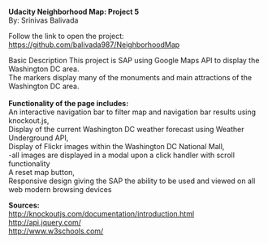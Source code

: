 <strong>Udacity Neighborhood Map: Project 5</strong><br/>
By: Srinivas Balivada

Follow the link to open the project:
https://github.com/balivada987/NeighborhoodMap

Basic Description
This project is SAP using Google Maps API to display the Washington DC area.<br/>
The markers display many of the monuments and main attractions of the Washington DC area. <br/>
<br/>
<strong>Functionality of the page includes:</strong> <br/> 
	An interactive navigation bar to filter map and navigation bar results using knockout.js, <br/>
	Display of the current Washington DC weather forecast using Weather Underground API, <br/>
	Display of Flickr images within the Washington DC National Mall, <br/>
		-all images are displayed in a modal upon a click handler with scroll functionality<br/>
	A reset map button, <br/>
	Responsive design giving the SAP the ability to be used and viewed on all web modern browsing devices

<strong>Sources:</strong><br/>
http://knockoutjs.com/documentation/introduction.html<br/>
http://api.jquery.com/<br/>
http://www.w3schools.com/

